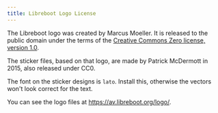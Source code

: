 ```yaml
---
title: Libreboot Logo License
---
```



The Libreboot logo was created by Marcus Moeller. It is released to the
public domain under the terms of the [Creative Commons Zero license, version
1.0](https://creativecommons.org/publicdomain/zero/1.0/legalcode).

The sticker files, based on that logo, are made by Patrick McDermott in 2015,
also released under CC0.

The font on the sticker designs is `lato`. Install this, otherwise the vectors
won't look correct for the text.

You can see the logo files at <https://av.libreboot.org/logo/>.
